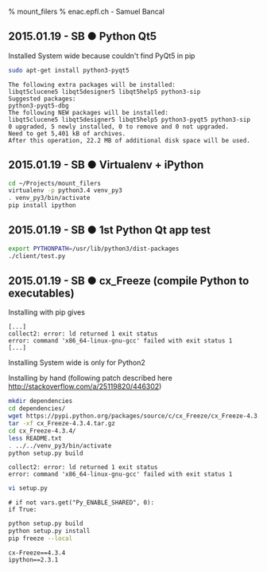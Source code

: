 % mount_filers
% enac.epfl.ch - Samuel Bancal


2015.01.19 - SB ● Python Qt5
--------------------------------------------------------------------------------

Installed System wide because couldn't find PyQt5 in pip

~~~ bash
sudo apt-get install python3-pyqt5
~~~

~~~ out
The following extra packages will be installed:
libqt5clucene5 libqt5designer5 libqt5help5 python3-sip
Suggested packages:
python3-pyqt5-dbg
The following NEW packages will be installed:
libqt5clucene5 libqt5designer5 libqt5help5 python3-pyqt5 python3-sip
0 upgraded, 5 newly installed, 0 to remove and 0 not upgraded.
Need to get 5,401 kB of archives.
After this operation, 22.2 MB of additional disk space will be used.
~~~


2015.01.19 - SB ● Virtualenv + iPython
--------------------------------------------------------------------------------

~~~ bash
cd ~/Projects/mount_filers
virtualenv -p python3.4 venv_py3
. venv_py3/bin/activate
pip install ipython
~~~


2015.01.19 - SB ● 1st Python Qt app test
--------------------------------------------------------------------------------

~~~ bash
export PYTHONPATH=/usr/lib/python3/dist-packages
./client/test.py
~~~


2015.01.19 - SB ● cx_Freeze (compile Python to executables)
--------------------------------------------------------------------------------

Installing with pip gives

~~~ out
[...]
collect2: error: ld returned 1 exit status
error: command 'x86_64-linux-gnu-gcc' failed with exit status 1
[...]
~~~

Installing System wide is only for Python2

Installing by hand (following patch described here <http://stackoverflow.com/a/25119820/446302>)

~~~ bash
mkdir dependencies
cd dependencies/
wget https://pypi.python.org/packages/source/c/cx_Freeze/cx_Freeze-4.3.4.tar.gz#md5=5bd662af9aa36e5432e9144da51c6378
tar -xf cx_Freeze-4.3.4.tar.gz 
cd cx_Freeze-4.3.4/
less README.txt 
. ../../venv_py3/bin/activate
python setup.py build
~~~

~~~ out
collect2: error: ld returned 1 exit status
error: command 'x86_64-linux-gnu-gcc' failed with exit status 1
~~~

~~~ bash
vi setup.py
~~~

~~~ snip
# if not vars.get("Py_ENABLE_SHARED", 0):
if True:
~~~

~~~ bash
python setup.py build
python setup.py install
pip freeze --local
~~~

~~~ out
cx-Freeze==4.3.4
ipython==2.3.1
~~~

